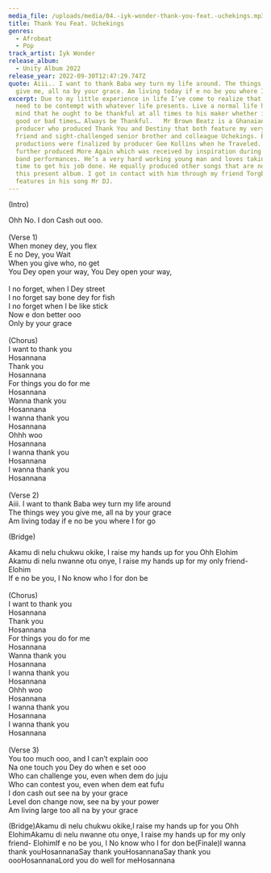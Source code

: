 ```yaml
---
media_file: /uploads/media/04.-iyk-wonder-thank-you-feat.-uchekings.mp3
title: Thank You Feat. Uchekings
genres:
  - Afrobeat
  - Pop
track_artist: Iyk Wonder
release_album:
  - Unity Album 2022
release_year: 2022-09-30T12:47:29.747Z
quote: Aiii.. I want to thank Baba wey turn my life around. The things wey you
  give me, all na by your grace. Am living today if e no be you where I for go
excerpt: Due to my little experience in life I’ve come to realize that humans
  need to be contempt with whatever life presents. Live a normal life having in
  mind that he ought to be thankful at all times to his maker whether it’s in
  good or bad times… Always be Thankful.   Mr Brown Beatz is a Ghanaian sound
  producer who produced Thank You and Destiny that both feature my very good
  friend and sight-challenged senior brother and colleague Uchekings. Both
  productions were finalized by producer Gee Kollins when he Traveled. He
  further produced More Again which was received by inspiration during my live
  band performances. He’s a very hard working young man and loves taking his
  time to get his job done. He equally produced other songs that are not not in
  this present album. I got in contact with him through my friend Torgbe, who
  features in his song Mr DJ.
---
```

<!--StartFragment-->

(Intro)

Ohh No. I don Cash out ooo.\
\
(Verse 1)\
When money dey, you flex\
E no Dey, you Wait\
When you give who, no get\
You Dey open your way, You Dey open your way,\
\
I no forget, when I Dey street\
I no forget say bone dey for fish\
I no forget when I be like stick\
Now e don better ooo\
Only by your grace\
\
(Chorus)\
I want to thank you\
Hosannana\
Thank you\
Hosannana\
For things you do for me\
Hosannana\
Wanna thank you\
Hosannana\
I wanna thank you\
Hosannana\
Ohhh woo\
Hosannana\
I wanna thank you\
Hosannana\
I wanna thank you\
Hosannana\
\
(Verse 2)\
Aiii. I want to thank Baba wey turn my life around\
The things wey you give me, all na by your grace\
Am living today if e no be you where I for go

(Bridge)

Akamu di nelu chukwu okike, I raise my hands up for you Ohh Elohim\
Akamu di nelu nwanne otu onye, I raise my hands up for my only friend- Elohim\
If e no be you, I No know who I for don be\
\
(Chorus)\
I want to thank you\
Hosannana\
Thank you\
Hosannana\
For things you do for me\
Hosannana\
Wanna thank you\
Hosannana\
I wanna thank you\
Hosannana\
Ohhh woo\
Hosannana\
I wanna thank you\
Hosannana\
I wanna thank you\
Hosannana\
\
(Verse 3)\
You too much ooo, and I can’t explain ooo\
Na one touch you Dey do when e set ooo\
Who can challenge you, even when dem do juju\
Who can contest you, even when dem eat fufu\
I don cash out see na by your grace\
Level don change now, see na by your power\
Am living large too all na by your grace

(Bridge)Akamu di nelu chukwu okike,I raise my hands up for you Ohh ElohimAkamu di nelu nwanne otu onye, I raise my hands up for my only friend- ElohimIf e no be you, I No know who I for don be(Finale)I wanna thank youHosannanaSay thank youHosannanaSay thank you oooHosannanaLord you do well for meHosannana

<!--EndFragment-->